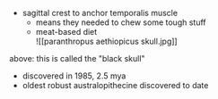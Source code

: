 - sagittal crest to anchor temporalis muscle
	- means they needed to chew some tough stuff
	- meat-based diet
<br>![[paranthropus aethiopicus skull.jpg]]

above: this is called the "black skull"

- discovered in 1985, 2.5 mya
- oldest robust australopithecine discovered to date
